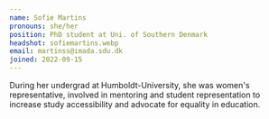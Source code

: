 ```yaml
---
name: Sofie Martins
pronouns: she/her
position: PhD student at Uni. of Southern Denmark
headshot: sofiemartins.webp
email: martinss@imada.sdu.dk
joined: 2022-09-15
---
```

During her undergrad at Humboldt-University, she was women's representative, involved in mentoring and student representation to increase study accessibility and advocate for equality in education.